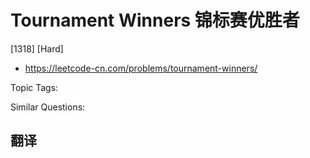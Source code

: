 # Tournament Winners 锦标赛优胜者

[1318] [Hard]

- https://leetcode-cn.com/problems/tournament-winners/

Topic Tags:

Similar Questions:

## 翻译
